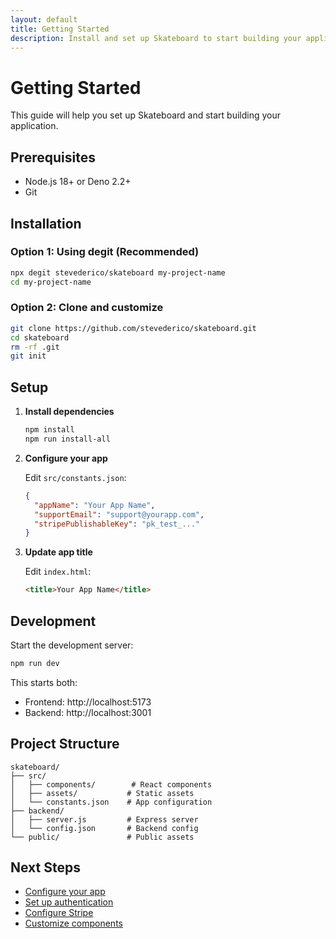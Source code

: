 ```yaml
---
layout: default
title: Getting Started
description: Install and set up Skateboard to start building your application
---
```


# Getting Started

This guide will help you set up Skateboard and start building your application.

## Prerequisites

- Node.js 18+ or Deno 2.2+
- Git

## Installation

### Option 1: Using degit (Recommended)

```bash
npx degit stevederico/skateboard my-project-name
cd my-project-name
```

### Option 2: Clone and customize

```bash
git clone https://github.com/stevederico/skateboard.git
cd skateboard
rm -rf .git
git init
```

## Setup

1. **Install dependencies**
   ```bash
   npm install
   npm run install-all
   ```

2. **Configure your app**
   
   Edit `src/constants.json`:
   ```json
   {
     "appName": "Your App Name",
     "supportEmail": "support@yourapp.com",
     "stripePublishableKey": "pk_test_..."
   }
   ```

3. **Update app title**
   
   Edit `index.html`:
   ```html
   <title>Your App Name</title>
   ```

## Development

Start the development server:

```bash
npm run dev
```

This starts both:
- Frontend: http://localhost:5173
- Backend: http://localhost:3001

## Project Structure

```
skateboard/
├── src/
│   ├── components/        # React components
│   ├── assets/           # Static assets
│   └── constants.json    # App configuration
├── backend/
│   ├── server.js         # Express server
│   └── config.json       # Backend config
└── public/               # Public assets
```

## Next Steps

- [Configure your app](configuration.md)
- [Set up authentication](authentication.md)
- [Configure Stripe](stripe.md)
- [Customize components](components.md)
